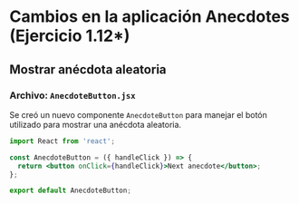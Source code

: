 # Cambios en la aplicación Anecdotes (Ejercicio 1.12*)

## Mostrar anécdota aleatoria

### Archivo: `AnecdoteButton.jsx`

Se creó un nuevo componente `AnecdoteButton` para manejar el botón utilizado para mostrar una anécdota aleatoria.

```jsx
import React from 'react';

const AnecdoteButton = ({ handleClick }) => {
  return <button onClick={handleClick}>Next anecdote</button>;
};

export default AnecdoteButton;
